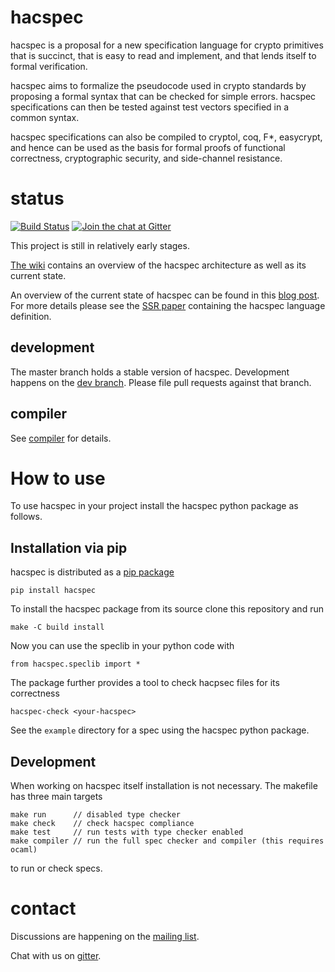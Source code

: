 # hacspec

hacspec is a proposal for a new specification language for crypto primitives that is succinct, that is easy to read and implement, and that lends itself to formal verification.

hacspec aims to formalize the pseudocode used in crypto standards by proposing a formal syntax that can be checked for simple errors. hacspec specifications can then be tested against test vectors specified in a common syntax.

hacspec specifications can also be compiled to cryptol, coq, F\*, easycrypt, and hence can be used as the basis for formal proofs of functional correctness, cryptographic security, and side-channel resistance.

# status

[![Build Status](https://travis-ci.org/HACS-workshop/hacspec.svg?branch=master)](https://travis-ci.org/HACS-workshop/hacspec)
[![Join the chat at Gitter](https://badges.gitter.im/Join%20Chat.svg)](https://gitter.im/hacspec/Lobby)

This project is still in relatively early stages.

[The wiki](https://github.com/HACS-workshop/hacspec/wiki) contains an overview of the hacspec architecture as well as its current state.

An overview of the current state of hacspec can be found in this [blog post](https://franziskuskiefer.de/post/hacspec2/).
For more details please see the [SSR paper](https://github.com/HACS-workshop/hacspec/blob/master/doc/hacspec-ssr18-paper.pdf) containing the hacspec language definition.

## development

The master branch holds a stable version of hacspec.
Development happens on the [dev branch](https://github.com/HACS-workshop/hacspec/tree/dev).
Please file pull requests against that branch.

## compiler

See [compiler](compiler/) for details.

# How to use

To use hacspec in your project install the hacspec python package as follows.

## Installation via pip
hacspec is distributed as a [pip package](https://pypi.org/project/hacspec/)

    pip install hacspec

To install the hacspec package from its source clone this repository and run

    make -C build install

Now you can use the speclib in your python code with

    from hacspec.speclib import *

The package further provides a tool to check hacpsec files for its correctness

    hacspec-check <your-hacspec>

See the `example` directory for a spec using the hacspec python package.

## Development

When working on hacspec itself installation is not necessary.
The makefile has three main targets

    make run      // disabled type checker
    make check    // check hacspec compliance
    make test     // run tests with type checker enabled
    make compiler // run the full spec checker and compiler (this requires ocaml)

to run or check specs.

# contact

Discussions are happening on the [mailing list](https://moderncrypto.org/mailman/listinfo/hacspec).

Chat with us on [gitter](https://gitter.im/hacspec/Lobby?utm_source=share-link&utm_medium=link&utm_campaign=share-link).
